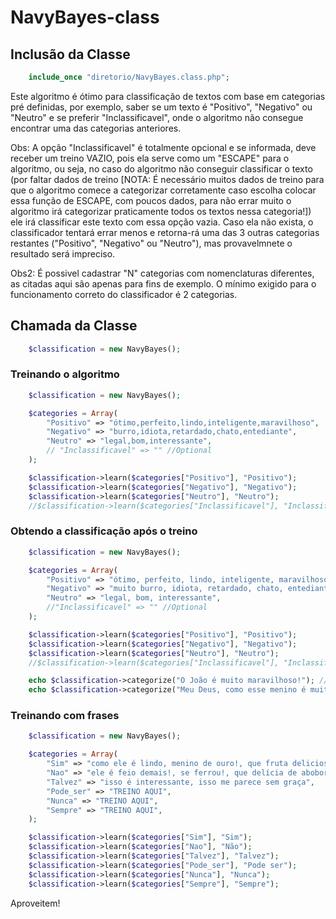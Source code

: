# NavyBayes-class

## Inclusão da Classe

```php
    include_once "diretorio/NavyBayes.class.php";
```

Este algoritmo é ótimo para classificação de textos com base em categorias pré definidas, por exemplo, saber se um texto é "Positivo", "Negativo" ou "Neutro" e se preferir "Inclassificavel", onde o algoritmo não consegue encontrar uma das categorias anteriores.

Obs: A opção "Inclassificavel" é totalmente opcional e se informada, deve receber um treino VAZIO, pois ela serve como um "ESCAPE" para o algoritmo, ou seja, no caso do algoritmo não conseguir classificar o texto (por faltar dados de treino [NOTA: É necessário muitos dados de treino para que o algoritmo comece a categorizar corretamente caso escolha colocar essa função de ESCAPE, com poucos dados, para não errar muito o algoritmo irá categorizar praticamente todos os textos nessa categoria!]) ele irá classificar este texto com essa opção vazia. Caso ela não exista, o classificador tentará errar menos e retorna-rá uma das 3 outras categorias restantes ("Positivo", "Negativo" ou "Neutro"), mas provavelmnete o resultado será impreciso.

Obs2: É possivel cadastrar "N" categorias com nomenclaturas diferentes, as citadas aqui são apenas para fins de exemplo. O mínimo exigido para o funcionamento correto do classificador é 2 categorias.

## Chamada da Classe

```php
    $classification = new NavyBayes();
```

### Treinando o algoritmo

```php
    $classification = new NavyBayes();

    $categories = Array(
        "Positivo" => "ótimo,perfeito,lindo,inteligente,maravilhoso",
        "Negativo" => "burro,idiota,retardado,chato,entediante",
        "Neutro" => "legal,bom,interessante",
        // "Inclassificavel" => "" //Optional
    );

    $classification->learn($categories["Positivo"], "Positivo");
    $classification->learn($categories["Negativo"], "Negativo");
    $classification->learn($categories["Neutro"], "Neutro");
    //$classification->learn($categories["Inclassificavel"], "Inclassificavel"); //Optional

```

### Obtendo a classificação após o treino

```php
    $classification = new NavyBayes();

    $categories = Array(
        "Positivo" => "ótimo, perfeito, lindo, inteligente, maravilhoso",
        "Negativo" => "muito burro, idiota, retardado, chato, entediante",
        "Neutro" => "legal, bom, interessante",
        //"Inclassificavel" => "" //Optional
    );

    $classification->learn($categories["Positivo"], "Positivo");
    $classification->learn($categories["Negativo"], "Negativo");
    $classification->learn($categories["Neutro"], "Neutro");
    //$classification->learn($categories["Inclassificavel"], "Inclassificavel"); //Optional

    echo $classification->categorize("O João é muito maravilhoso!"); // Positivo
    echo $classification->categorize("Meu Deus, como esse menino é muito burro!"); // Negativo
```

### Treinando com frases

```php
    $classification = new NavyBayes();

    $categories = Array(
        "Sim" => "como ele é lindo, menino de ouro!, que fruta deliciosa",
        "Nao" => "ele é feio demais!, se ferrou!, que delícia de abobora",
        "Talvez" => "isso é interessante, isso me parece sem graça",
        "Pode_ser" => "TREINO AQUI",
        "Nunca" => "TREINO AQUI",
        "Sempre" => "TREINO AQUI",
    );

    $classification->learn($categories["Sim"], "Sim");
    $classification->learn($categories["Nao"], "Não");
    $classification->learn($categories["Talvez"], "Talvez");
    $classification->learn($categories["Pode_ser"], "Pode ser");
    $classification->learn($categories["Nunca"], "Nunca");
    $classification->learn($categories["Sempre"], "Sempre");
```

Aproveitem!
